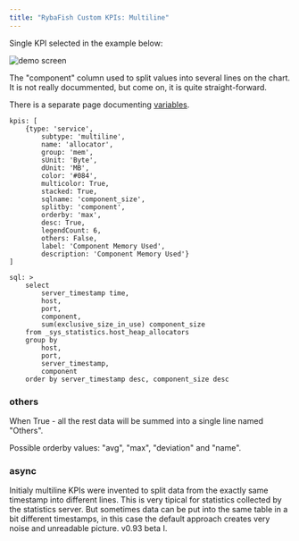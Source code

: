 ```yaml
---
title: "RybaFish Custom KPIs: Multiline"
---
```


Single KPI selected in the example below:

![demo screen](http://rybafish.github.io/multilineKPI.png)

The "component" column used to split values into several lines on the chart.
It is not really docummented, but come on, it is quite straight-forward.

There is a separate page documenting [variables](/variables).

```
kpis: [
    {type: 'service',
        subtype: 'multiline',
        name: 'allocator',
        group: 'mem',
        sUnit: 'Byte',
        dUnit: 'MB',
        color: '#084',
        multicolor: True,
        stacked: True,
        sqlname: 'component_size',
        splitby: 'component',
        orderby: 'max',
        desc: True,
        legendCount: 6,
        others: False,
        label: 'Component Memory Used',
        description: 'Component Memory Used'}
]

sql: >
    select
        server_timestamp time,
        host,
        port,
        component,
        sum(exclusive_size_in_use) component_size
    from _sys_statistics.host_heap_allocators
    group by
        host,
        port,
        server_timestamp,
        component
    order by server_timestamp desc, component_size desc
```
### others
When True - all the rest data will be summed into a single line named "Others".

Possible orderby values: "avg", "max", "deviation" and "name".

### async
Initialy multiline KPIs were invented to split data from the exactly same timestamp into different lines. This is very tipical for statistics collected by the statistics server. But sometimes data can be put into the same table in a bit different timestamps, in this case the default approach creates very noise and unreadable picture. v0.93 beta I.
